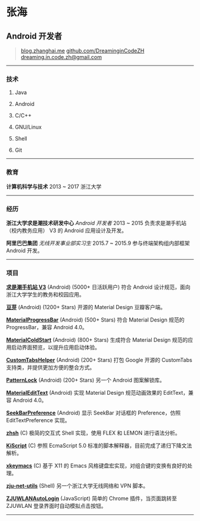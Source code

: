 # 张海

## Android 开发者

> [blog.zhanghai.me](http://blog.zhanghai.me)
> [github.com/DreaminginCodeZH](https://github.com/DreaminginCodeZH)
> [dreaming.in.code.zh@gmail.com](mailto:dreaming.in.code.zh@gmail.com)

------

### 技术

1. Java

2. Android

3. C/C++

4. GNU/Linux

5. Shell

6. Git

------

### 教育

**计算机科学与技术** 2013 ~ 2017
    浙江大学

------

### 经历

**浙江大学求是潮技术研发中心** *Android 开发者* 2013 ~ 2015
    负责求是潮手机站（校内教务应用） V3 的 Android 应用设计及开发。

**阿里巴巴集团** *无线开发事业部实习生* 2015.7 ~ 2015.9
    参与终端架构组内部框架 Android 开发。

------

### 项目

**[求是潮手机站 V3](https://play.google.com/store/apps/details?id=com.myqsc.mobile3)** (Android) (5000+ 日活跃用户)
    符合 Android 设计规范，面向浙江大学学生的教务和校园应用。

**[豆芽](https://github.com/DreaminginCodeZH/Douya)** (Android) (1200+ Stars)
    开源的 Material Design 豆瓣客户端。

**[MaterialProgressBar](https://github.com/DreaminginCodeZH/MaterialProgressBar)** (Android) (500+ Stars)
    符合 Material Design 规范的 ProgressBar，兼容 Android 4.0。

**[MaterialColdStart](https://github.com/DreaminginCodeZH/MaterialProgressBar)** (Android) (800+ Stars)
    生成符合 Material Design 规范的应用启动界面预览，以提升应用启动体验。

**[CustomTabsHelper](https://github.com/DreaminginCodeZH/CustomTabsHelper)** (Android) (200+ Stars)
    打包 Google 开源的 CustomTabs 支持类，并提供更加方便的整合方式。

**[PatternLock](https://github.com/DreaminginCodeZH/PatternLock)** (Android) (200+ Stars)
    另一个 Android 图案解锁库。

**[MaterialEditText](https://github.com/DreaminginCodeZH/MaterialEditText)** (Android)
    实现 Material Design 规范动画效果的 EditText，兼容 Android 4.0。

**[SeekBarPreference](https://github.com/DreaminginCodeZH/SeekBarPreference)** (Android)
    显示 SeekBar 对话框的 Preference，仿照 EditTextPreference 实现。

**[zhsh](https://github.com/DreaminginCodeZH/zhsh)** (C)
    极简的交互式 Shell 实现，使用 FLEX 和 LEMON 进行语法分析。

**[KiScript](https://github.com/DreaminginCodeZH/kiscript)** (C)
    参照 EcmaScript 5.0 标准的脚本解释器，目前完成了递归下降文法解析。

**[xkeymacs](https://github.com/DreaminginCodeZH/xkeymacs)** (C)
    基于 X11 的 Emacs 风格键盘宏实现，对组合键的变换有良好的处理。

**[zju-net-utils](https://github.com/DreaminginCodeZH/zju-net-utils)** (Shell)
    另一个浙江大学无线网络和 VPN 脚本。

**[ZJUWLANAutoLogin](https://github.com/DreaminginCodeZH/ZJUWLANAutoLogin)** (JavaScript)
    简单的 Chrome 插件，当页面跳转至 ZJUWLAN 登录界面时自动模拟点击按钮。

------
